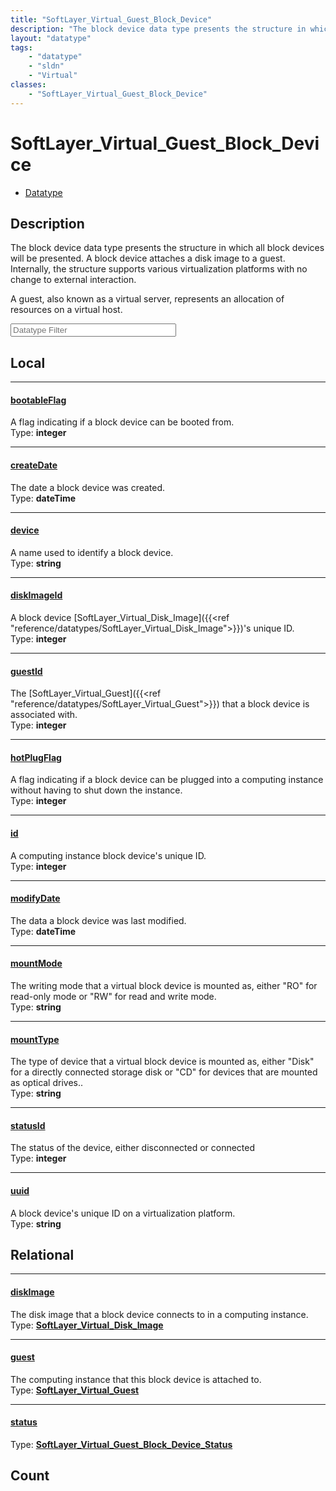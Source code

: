 ```yaml
---
title: "SoftLayer_Virtual_Guest_Block_Device"
description: "The block device data type presents the structure in which all block devices will be presented. A block device attaches... "
layout: "datatype"
tags:
    - "datatype"
    - "sldn"
    - "Virtual"
classes:
    - "SoftLayer_Virtual_Guest_Block_Device"
---
```


# SoftLayer_Virtual_Guest_Block_Device
<div id='service-datatype'>
    <ul id='sldn-reference-tabs'>
        <li id='datatype'> <a href='/reference/datatypes/SoftLayer_Virtual_Guest_Block_Device' >Datatype</a></li>
    </ul>
</div>

## Description 


The block device data type presents the structure in which all block devices will be presented. A block device attaches a disk image to a guest. Internally, the structure supports various virtualization platforms with no change to external interaction. 

A guest, also known as a virtual server, represents an allocation of resources on a virtual host. 





<!-- Filer BEGIN -->
<div class="view-filters">
        <div class="clearfix">
            <div class="search-input-box">
                <input placeholder="Datatype Filter" onkeyup="titleSearch(inputId='prop-input', divId='properties', elementClass='prop-row')" 
                    type="text" id="prop-input" value="" size="30" maxlength="128" class="form-text">
            </div>
        </div>
</div>
<!-- Filer END -->

<div id="properties" class="content">
<div id="localProperties" class="prop-content" >

## Local
<div class="prop-row">

-----
[bootableFlag]: #bootableflag
#### [bootableFlag]
A flag indicating if a block device can be booted from.   
<span class="type-label">Type: </span>**integer**  



</div>
<div class="prop-row">

-----
[createDate]: #createdate
#### [createDate]
The date a block device was created.   
<span class="type-label">Type: </span>**dateTime**  



</div>
<div class="prop-row">

-----
[device]: #device
#### [device]
A name used to identify a block device.   
<span class="type-label">Type: </span>**string**  



</div>
<div class="prop-row">

-----
[diskImageId]: #diskimageid
#### [diskImageId]
A block device [SoftLayer_Virtual_Disk_Image]({{<ref "reference/datatypes/SoftLayer_Virtual_Disk_Image">}})'s unique ID.   
<span class="type-label">Type: </span>**integer**  



</div>
<div class="prop-row">

-----
[guestId]: #guestid
#### [guestId]
The [SoftLayer_Virtual_Guest]({{<ref "reference/datatypes/SoftLayer_Virtual_Guest">}}) that a block device is associated with.   
<span class="type-label">Type: </span>**integer**  



</div>
<div class="prop-row">

-----
[hotPlugFlag]: #hotplugflag
#### [hotPlugFlag]
A flag indicating if a block device can be plugged into a computing instance without having to shut down the instance.   
<span class="type-label">Type: </span>**integer**  



</div>
<div class="prop-row">

-----
[id]: #id
#### [id]
A computing instance block device's unique ID.   
<span class="type-label">Type: </span>**integer**  



</div>
<div class="prop-row">

-----
[modifyDate]: #modifydate
#### [modifyDate]
The data a block device was last modified.   
<span class="type-label">Type: </span>**dateTime**  



</div>
<div class="prop-row">

-----
[mountMode]: #mountmode
#### [mountMode]
The writing mode that a virtual block device is mounted as, either "RO" for read-only mode or "RW" for read and write mode.   
<span class="type-label">Type: </span>**string**  



</div>
<div class="prop-row">

-----
[mountType]: #mounttype
#### [mountType]
The type of device that a virtual block device is mounted as, either "Disk" for a directly connected storage disk or "CD" for devices that are mounted as optical drives..   
<span class="type-label">Type: </span>**string**  



</div>
<div class="prop-row">

-----
[statusId]: #statusid
#### [statusId]
The status of the device, either disconnected or connected   
<span class="type-label">Type: </span>**integer**  



</div>
<div class="prop-row">

-----
[uuid]: #uuid
#### [uuid]
A block device's unique ID on a virtualization platform.   
<span class="type-label">Type: </span>**string**  



</div>
</div>
<!-- LOCAL PROPERTY END -->

<div id="relationalProperties"  class="prop-content" >

## Relational
<div class="prop-row">

-----
[diskImage]: #diskimage
#### [diskImage]
The disk image that a block device connects to in a computing instance.  
<span class="type-label">Type: </span>**<a href='/reference/datatypes/SoftLayer_Virtual_Disk_Image'>SoftLayer_Virtual_Disk_Image </a>**  



</div>
<div class="prop-row">

-----
[guest]: #guest
#### [guest]
The computing instance that this block device is attached to.  
<span class="type-label">Type: </span>**<a href='/reference/datatypes/SoftLayer_Virtual_Guest'>SoftLayer_Virtual_Guest </a>**  



</div>
<div class="prop-row">

-----
[status]: #status
#### [status]
  
<span class="type-label">Type: </span>**<a href='/reference/datatypes/SoftLayer_Virtual_Guest_Block_Device_Status'>SoftLayer_Virtual_Guest_Block_Device_Status </a>**  



</div>

## Count
</div>


